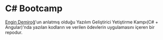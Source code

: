 # C# Bootcamp

 [Engin Demiroğ](https://github.com/engindemirog)'un anlatmış olduğu Yazılım Geliştirici Yetiştirme Kampı(C# + Angular)'nda yazılan kodların ve verilen ödevlerin uygulamasını içeren bir repodur.
